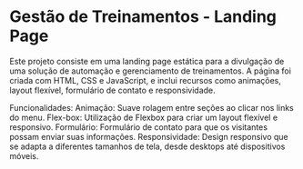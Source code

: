 # Gestão de Treinamentos - Landing Page

Este projeto consiste em uma landing page estática para a divulgação de uma solução de automação e gerenciamento de treinamentos. A página foi criada com HTML, CSS e JavaScript, e inclui recursos como animações, layout flexível, formulário de contato e responsividade.

Funcionalidades:
Animação: Suave rolagem entre seções ao clicar nos links do menu.
Flex-box: Utilização de Flexbox para criar um layout flexível e responsivo.
Formulário: Formulário de contato para que os visitantes possam enviar suas informações.
Responsividade: Design responsivo que se adapta a diferentes tamanhos de tela, desde desktops até dispositivos móveis.
